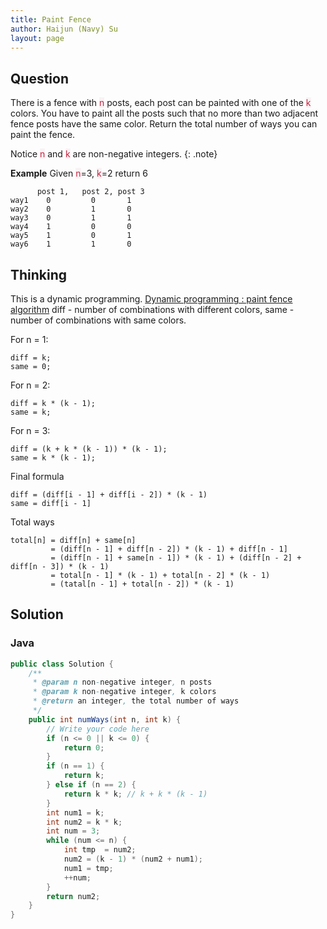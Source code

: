 ```yaml
---
title: Paint Fence
author: Haijun (Navy) Su
layout: page
---
```

## Question
There is a fence with <font style="color: #C72541; background: #F9F2F4;">n</font> posts, each post can be painted with one of the <font style="color: #C72541; background: #F9F2F4;">k</font> colors.
You have to paint all the posts such that no more than two adjacent fence posts have the same color.
Return the total number of ways you can paint the fence.

<i class="fa fa-info-circle" aria-hidden="true"></i> Notice
<font style="color: #C72541; background: #F9F2F4;">n</font> and <font style="color: #C72541; background: #F9F2F4;">k</font> are non-negative integers. 
{: .note}

**Example**
Given <font style="color: #C72541; background: #F9F2F4;">n</font>=3, <font style="color: #C72541; background: #F9F2F4;">k</font>=2 return 6
~~~
      post 1,   post 2, post 3
way1    0         0       1
way2    0         1       0
way3    0         1       1
way4    1         0       0
way5    1         0       1
way6    1         1       0
~~~

## Thinking
This is a dynamic programming. [Dynamic programming : paint fence algorithm](https://stackoverflow.com/questions/32444278/dynamic-programming-paint-fence-algorithm)
diff - number of combinations with different colors,
same - number of combinations with same colors.

For n = 1:
~~~
diff = k;
same = 0;
~~~
For n = 2:
~~~
diff = k * (k - 1);
same = k;
~~~
For n = 3:
~~~
diff = (k + k * (k - 1)) * (k - 1);
same = k * (k - 1);
~~~
Final formula
~~~
diff = (diff[i - 1] + diff[i - 2]) * (k - 1)
same = diff[i - 1] 
~~~
Total ways
~~~
total[n] = diff[n] + same[n]
         = (diff[n - 1] + diff[n - 2]) * (k - 1) + diff[n - 1]
         = (diff[n - 1] + same[n - 1]) * (k - 1) + (diff[n - 2] + diff[n - 3]) * (k - 1)
         = total[n - 1] * (k - 1) + total[n - 2] * (k - 1)
         = (tatal[n - 1] + total[n - 2]) * (k - 1)
~~~

## Solution
### Java
~~~ java
public class Solution {
    /**
     * @param n non-negative integer, n posts
     * @param k non-negative integer, k colors
     * @return an integer, the total number of ways
     */
    public int numWays(int n, int k) {
        // Write your code here
        if (n <= 0 || k <= 0) {
            return 0;
        }
        if (n == 1) {
            return k;
        } else if (n == 2) {
            return k * k; // k + k * (k - 1)
        } 
        int num1 = k;
        int num2 = k * k;
        int num = 3;
        while (num <= n) {
            int tmp  = num2;
            num2 = (k - 1) * (num2 + num1);
            num1 = tmp;
            ++num;
        }
        return num2;
    }
}
~~~
